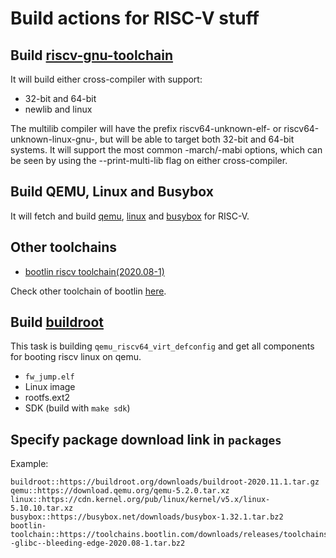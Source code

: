 # Build actions for RISC-V stuff


## Build [riscv-gnu-toolchain](https://github.com/riscv/riscv-gnu-toolchain)

It will build either cross-compiler with support:

* 32-bit and 64-bit 
* newlib and linux

The multilib compiler will have the prefix riscv64-unknown-elf- or riscv64-unknown-linux-gnu-, but will be able to target both 32-bit and 64-bit systems. It will support the most common -march/-mabi options, which can be seen by using the --print-multi-lib flag on either cross-compiler.


## Build QEMU, Linux and Busybox

It will fetch and build [qemu](https://www.qemu.org), [linux](https://www.kernel.org) and [busybox](https://www.busybox.net) for RISC-V.


## Other toolchains

* [bootlin riscv toolchain(2020.08-1)](https://toolchains.bootlin.com/downloads/releases/toolchains/riscv64/tarballs/riscv64--glibc--bleeding-edge-2020.08-1.tar.bz2)

Check other toolchain of bootlin [here](https://toolchains.bootlin.com).


## Build [buildroot](https://buildroot.org)

This task is building `qemu_riscv64_virt_defconfig` and get all components for booting riscv linux on qemu.

* `fw_jump.elf`
* Linux image
* rootfs.ext2
* SDK (build with `make sdk`)

## Specify package download link in `packages`

Example:

```
buildroot::https://buildroot.org/downloads/buildroot-2020.11.1.tar.gz
qemu::https://download.qemu.org/qemu-5.2.0.tar.xz
linux::https://cdn.kernel.org/pub/linux/kernel/v5.x/linux-5.10.10.tar.xz
busybox::https://busybox.net/downloads/busybox-1.32.1.tar.bz2
bootlin-toolchain::https://toolchains.bootlin.com/downloads/releases/toolchains/riscv64/tarballs/riscv64--glibc--bleeding-edge-2020.08-1.tar.bz2
```
